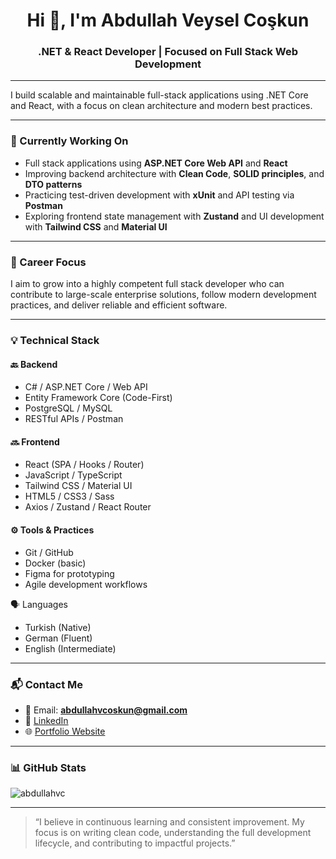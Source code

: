 <h1 align="center">Hi 👋, I'm Abdullah Veysel Coşkun</h1>
<h3 align="center">.NET & React Developer | Focused on Full Stack Web Development</h3>

---

I build scalable and maintainable full-stack applications using .NET Core and React, with a focus on clean architecture and modern best practices.


---

### 🔧 Currently Working On
- Full stack applications using **ASP.NET Core Web API** and **React**
- Improving backend architecture with **Clean Code**, **SOLID principles**, and **DTO patterns**
- Practicing test-driven development with **xUnit** and API testing via **Postman**
- Exploring frontend state management with **Zustand** and UI development with **Tailwind CSS** and **Material UI**

---

### 🎯 Career Focus

I aim to grow into a highly competent full stack developer who can contribute to large-scale enterprise solutions, follow modern development practices, and deliver reliable and efficient software.

---

### 💡 Technical Stack

#### 🔙 Backend
- C# / ASP.NET Core / Web API
- Entity Framework Core (Code-First)
- PostgreSQL / MySQL
- RESTful APIs / Postman

#### 🔜 Frontend
- React (SPA / Hooks / Router)
- JavaScript / TypeScript
- Tailwind CSS / Material UI
- HTML5 / CSS3 / Sass
- Axios / Zustand / React Router

#### ⚙️ Tools & Practices
- Git / GitHub
- Docker (basic)
- Figma for prototyping
- Agile development workflows

🗣️ Languages
- Turkish (Native)
- German (Fluent)
- English (Intermediate)

---

### 📬 Contact Me
- 📧 Email: **abdullahvcoskun@gmail.com**  
- 🔗 [LinkedIn](https://www.linkedin.com/in/abdullahvcoskun/)  
- 🌐 [Portfolio Website](https://abdullahvcoskun.dev/)  

---

### 📊 GitHub Stats
<p>
  <img align="center" src="https://github-readme-stats.vercel.app/api/top-langs?username=abdullahvc&show_icons=true&locale=en&layout=compact" alt="abdullahvc" />
</p>

---

> “I believe in continuous learning and consistent improvement. My focus is on writing clean code, understanding the full development lifecycle, and contributing to impactful projects.”
